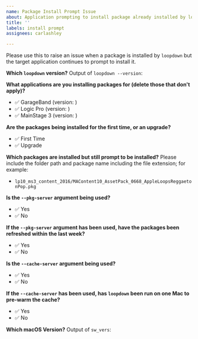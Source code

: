 ```yaml
---
name: Package Install Prompt Issue
about: Application prompting to install package already installed by loopdown
title: ''
labels: install prompt
assignees: carlashley

---
```


Please use this to raise an issue when a package is installed by `loopdown` but the target application continues to prompt to install it.

**Which `loopdown` version?**
Output of `loopdown --version`:

**What applications are you installing packages for (delete those that don't apply)?**
- :white_check_mark: GarageBand (version: )
- :white_check_mark: Logic Pro (version: )
- :white_check_mark: MainStage 3 (version: )

**Are the packages being installed for the first time, or an upgrade?**
- :white_check_mark: First Time
- :white_check_mark: Upgrade

**Which packages are installed but still prompt to be installed?**
Please include the folder path and package name including the file extension; for example:
- `lp10_ms3_content_2016/MAContent10_AssetPack_0668_AppleLoopsReggaetonPop.pkg`

**Is the `--pkg-server` argument being used?**
- :white_check_mark: Yes
- :white_check_mark: No

**If the `--pkg-server` argument has been used, have the packages been refreshed within the last week?**
- :white_check_mark: Yes
- :white_check_mark: No

**Is the `--cache-server` argument being used?**
- :white_check_mark: Yes
- :white_check_mark: No

**If the `--cache-server` has been used, has `loopdown` been run on one Mac to pre-warm the cache?**
- :white_check_mark: Yes
- :white_check_mark: No

**Which macOS Version?**
Output of `sw_vers`:

